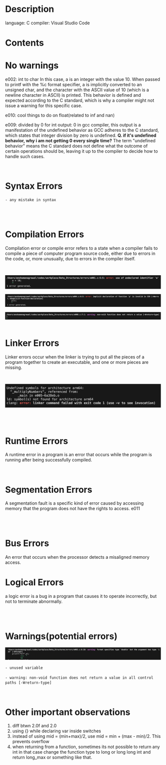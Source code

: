 # Description
language: C
compiler: Visual Studio Code
<br>

# Contents
# No warnings
<p>
e002: int to char
In this case, a is an integer with the value 10. When passed to printf with the %c format specifier,
a is implicitly converted to an unsigned char, and the character with the ASCII value of 10 
(which is a newline character in ASCII) is printed. This behavior is defined and expected according 
to the C standard, which is why a compiler might not issue a warning for this specific case.

e010: cool things to do on float(related to inf and nan)

e009: divided by 0 for int
output: 0
in gcc compiler, this output is a manifestation of the undefined behavior as GCC adheres to the C standard, which states that integer division by zero is undefined. 
**Q. if it's undefined behavior, why i am not getting 0 every single time?**
The term "undefined behavior" means the C standard does not define what the outcome of certain operations should be, leaving it up to the compiler to decide how to handle such cases. 
</p>
<br>

# Syntax Errors
    - any mistake in syntax
<br>
<br>

# Compilation Errors
<p>Compilation error or compile error refers to a state when a compiler fails to compile a piece of computer program source code, either due to errors in the code, or, more unusually, due to errors in the compiler itself. </p>
<br>

![001](<Screenshot 2024-03-26 at 1.30.26 AM.png>)
<br>

![004](<Screenshot 2024-03-26 at 1.35.07 AM.png>)
<br>

![008](<Screenshot 2024-03-26 at 2.11.41 AM.png>)
<br>
<br>

# Linker Errors
<p>Linker errors occur when the linker is trying to put all the pieces of a program together to create an executable, and one or more pieces are missing.</p>
<br>

![005](<Screenshot 2024-03-26 at 1.42.29 AM.png>)
<br>

<br>
<br>

# Runtime Errors
<p>A runtime error in a program is an error that occurs while the program is running after being successfully compiled. </p>
<br>

# Segmentation Errors
<p>A segmentation fault is a specific kind of error caused by accessing memory that the program does not have the rights to access. 
e011
</p>
<br>
<br>

# Bus Errors
<p>An error that occurs when the processor detects a misaligned memory access.

</p>

# Logical Errors
<p>a logic error is a bug in a program that causes it to operate incorrectly, but not to terminate abnormally.</p>
<br>
<br>

# Warnings(potential errors)
![003](<Screenshot 2024-03-26 at 1.28.10 AM.png>)
<br>

    - unused variable

    - warning: non-void function does not return a value in all control paths [-Wreturn-type]
<br>

# Other important observations

1. diff btwn 2.0f and 2.0
2. using {} while declaring var inside switches
3. instead of using mid = (min+max)/2, use mid = min + (max - min)/2. This prevents overflow
4. when returning from a function, sometimes its not possible to return any int in that case 
change the function type to long or long long int and return long_max or something like that.
